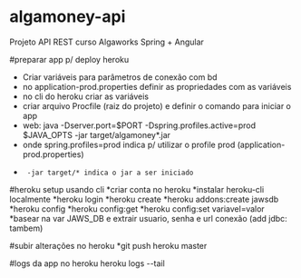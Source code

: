 # algamoney-api
Projeto API REST curso Algaworks Spring + Angular

#preparar app p/ deploy heroku
* Criar variáveis para parâmetros de conexão com bd
* no application-prod.properties definir as propriedades com as variáveis
* no cli do heroku criar as variáveis
* criar arquivo Procfile (raiz do projeto) e definir o comando para iniciar o app
* web: java -Dserver.port=$PORT -Dspring.profiles.active=prod $JAVA_OPTS -jar target/algamoney*.jar
* onde spring.profiles=prod indica p/ utilizar o profile prod (application-prod.properties)
* 	   -jar target/* indica o jar a ser iniciado

#heroku setup usando cli
*criar conta no heroku
*instalar heroku-cli localmente
*heroku login
*heroku create <nome do app>
*heroku addons:create jawsdb
*heroku config
*heroku config:get
*heroku config:set variavel=valor
*basear na var JAWS_DB e extrair usuario, senha e url conexão (add jdbc: tambem)

#subir alterações no heroku
*git push heroku master

#logs da app no heroku
heroku logs --tail